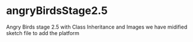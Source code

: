 # angryBirdsStage2.5
Angry Birds stage 2.5 with Class Inheritance and Images
we have midified sketch file to add the platform